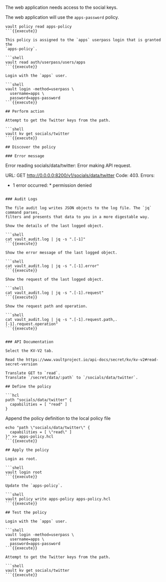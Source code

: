 The web application needs access to the social keys.

The web application will use the `apps-password` policy.

```shell
vault policy read apps-policy
```{{execute}}

This policy is assigned to the `apps` userpass login that is granted the
`apps-policy`.

```shell
vault read auth/userpass/users/apps
```{{execute}}

Login with the `apps` user.

```shell
vault login -method=userpass \
  username=apps \
  password=apps-password
```{{execute}}

## Perform action

Attempt to get the Twitter keys from the path.

```shell
vault kv get socials/twitter
```{{execute}}

## Discover the policy

### Error message

```
Error reading socials/data/twitter: Error making API request.

URL: GET http://0.0.0.0:8200/v1/socials/data/twitter
Code: 403. Errors:

* 1 error occurred:
        * permission denied
```

### Audit Logs

The file audit log writes JSON objects to the log file. The `jq` command parses,
filters and presents that data to you in a more digestable way.

Show the details of the last logged object.

```shell
cat vault_audit.log | jq -s ".[-1]"
```{{execute}}

Show the error message of the last logged object.

```shell
cat vault_audit.log | jq -s ".[-1].error"
```{{execute}}

Show the request of the last logged object.

```shell
cat vault_audit.log | jq -s ".[-1].request"
```{{execute}}

Show the request path and operation.

```shell
cat vault_audit.log | jq -s ".[-1].request.path,.[-1].request.operation"
```{{execute}}


### API Documentation

Select the KV-V2 tab.

Read the https://www.vaultproject.io/api-docs/secret/kv/kv-v2#read-secret-version

Translate GET to `read`.
Translate `/secret/data/:path` to `/socials/data/twitter`.

## Define the policy

```hcl
path "socials/data/twitter" {
  capabilities = [ "read" ]
}
```

Append the policy definition to the local policy file

```shell
echo "path \"socials/data/twitter\" {
  capabilities = [ \"read\" ]
}" >> apps-policy.hcl
```{{execute}}

## Apply the policy

Login as root.

```shell
vault login root
```{{execute}}

Update the `apps-policy`.

```shell
vault policy write apps-policy apps-policy.hcl
```{{execute}}

## Test the policy

Login with the `apps` user.

```shell
vault login -method=userpass \
  username=apps \
  password=apps-password
```{{execute}}

Attempt to get the Twitter keys from the path.

```shell
vault kv get socials/twitter
```{{execute}}
